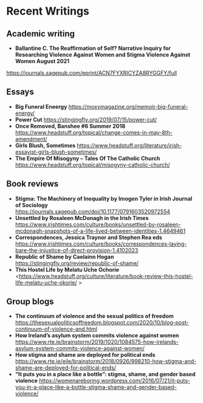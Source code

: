 # Recent Writings

## Academic writing
- **Ballantine C. The Reaffirmation of Self? Narrative Inquiry for Researching Violence Against Women and Stigma Violence Against Women August 2021**

<https://journals.sagepub.com/eprint/ACN7FYXRICYZA8RYGGFY/full>

## Essays
- **Big Funeral Eneergy** <https://moxymagazine.org/memoir-big-funeral-energy/>
- **Power Cut** <https://stingingfly.org/2019/07/15/power-cut/>
- **Once Removed, Banshee #6 Summer 2018** <https://www.headstuff.org/topical/change-comes-in-may-8th-amendment/>
- **Girls Blush, Sometimes** <https://www.headstuff.org/literature/irish-essayist-girls-blush-sometimes/>
- **The Empire Of Misogyny – Tales Of The Catholic Church** <https://www.headstuff.org/topical/misogyny-catholic-church/>

## Book reviews 
- **Stigma: The Machinery of Inequality by Imogen Tyler in Irish Journal of Sociology** <https://journals.sagepub.com/doi/10.1177/0791603520972554>
- **Unsettled by Rosaleen McDonagh in the Irish Times** <https://www.irishtimes.com/culture/books/unsettled-by-rosaleen-mcdonagh-snapshots-of-a-life-lived-between-identities-1.4649461>
- **Correspondences, Jessica Traynor and Stephen Rea eds** <https://www.irishtimes.com/culture/books/correspondences-laying-bare-the-injustice-of-direct-provision-1.4102023>
- **Republic of Shame by Caelainn Hogan** <https://stingingfly.org/review/republic-of-shame/>
- **This Hostel Life by Melatu Uche Ochorie** <https://www.headstuff.org/culture/literature/book-review-this-hostel-life-melatu-uche-okorie/ >

## Group blogs 
- **The continuum of violence and the sexual politics of freedom** <https://thesexualpoliticsoffreedom.blogspot.com/2020/10/blog-post-continuum-of-violence-and.html>
- **How Ireland’s asylum system commits violence against women** <https://www.rte.ie/brainstorm/2019/1020/1084575-how-irelands-asylum-system-commits-violence-against-women/>
- **How stigma and shame are deployed for political ends** <https://www.rte.ie/eile/brainstorm/2018/0926/998210-how-stigma-and-shame-are-deployed-for-political-ends/> 
- **“It puts you in a place like a bottle”: stigma, shame, and gender based violence** <https://womenareboring.wordpress.com/2016/07/21/it-puts-you-in-a-place-like-a-bottle-stigma-shame-and-gender-based-violence/>

